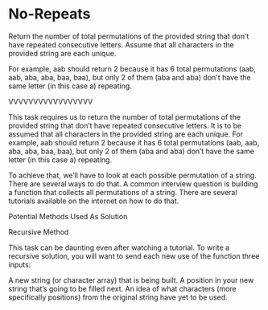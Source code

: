 # No-Repeats
Return the number of total permutations of the provided string that don't have repeated consecutive letters. Assume that all characters in the provided string are each unique.

For example, aab should return 2 because it has 6 total permutations (aab, aab, aba, aba, baa, baa), but only 2 of them (aba and aba) don't have the same letter (in this case a) repeating.

VVVVVVVVVVVVVVVVV

This task requires us to return the number of total permutations of the provided string that don’t have repeated consecutive letters. It is to be assumed that all characters in the provided string are each unique. For example, aab should return 2 because it has 6 total permutations (aab, aab, aba, aba, baa, baa), but only 2 of them (aba and aba) don’t have the same letter (in this case a) repeating.

To achieve that, we’ll have to look at each possible permutation of a string. There are several ways to do that. A common interview question is building a function that collects all permutations of a string. There are several tutorials available on the internet on how to do that.

Potential Methods Used As Solution

Recursive Method

This task can be daunting even after watching a tutorial. To write a recursive solution, you will want to send each new use of the function three inputs:

A new string (or character array) that is being built.
A position in your new string that’s going to be filled next.
An idea of what characters (more specifically positions) from the original string have yet to be used.
